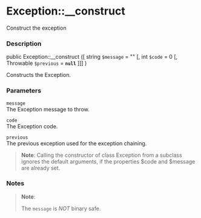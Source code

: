 Exception::\_\_construct
========================

Construct the exception

### Description

<span class="modifier">public</span> <span
class="methodname">Exception::\_\_construct</span> (\[ <span
class="methodparam"><span class="type">string</span> `$message`<span
class="initializer"> = ""</span></span> \[, <span
class="methodparam"><span class="type">int</span> `$code`<span
class="initializer"> = 0</span></span> \[, <span
class="methodparam"><span class="type">Throwable</span> `$previous`<span
class="initializer"> = **`null`**</span></span> \]\]\] )

Constructs the Exception.

### Parameters

`message`  
The Exception message to throw.

`code`  
The Exception code.

`previous`  
The previous exception used for the exception chaining.

> **Note**: <span class="simpara"> Calling the constructor of class
> Exception from a subclass ignores the default arguments, if the
> properties $code and $message are already set. </span>

### Notes

> **Note**:
>
> The `message` is *NOT* binary safe.
